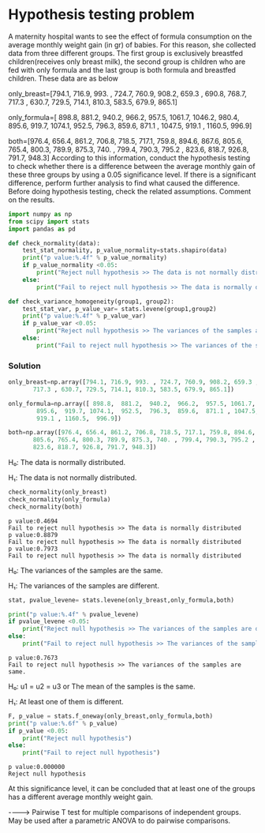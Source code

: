 
# Hypothesis testing problem

A maternity hospital wants to see the effect of formula consumption on the average monthly weight gain (in gr) of babies. For this reason, she collected data from three different groups. The first group is exclusively breastfed children(receives only breast milk), the second group is children who are fed with only formula and the last group is both formula and breastfed children. These data are as below

only_breast=[794.1, 716.9, 993. , 724.7, 760.9, 908.2, 659.3 , 690.8, 768.7, 717.3 , 630.7, 729.5, 714.1, 810.3, 583.5, 679.9, 865.1]

only_formula=[ 898.8, 881.2, 940.2, 966.2, 957.5, 1061.7, 1046.2, 980.4, 895.6, 919.7, 1074.1, 952.5, 796.3, 859.6, 871.1 , 1047.5, 919.1 , 1160.5, 996.9]

both=[976.4, 656.4, 861.2, 706.8, 718.5, 717.1, 759.8, 894.6, 867.6, 805.6, 765.4, 800.3, 789.9, 875.3, 740. , 799.4, 790.3, 795.2 , 823.6, 818.7, 926.8, 791.7, 948.3]
According to this information, conduct the hypothesis testing to check whether there is a difference between the average monthly gain of these three groups by using a 0.05 significance level. If there is a significant difference, perform further analysis to find what caused the difference. Before doing hypothesis testing, check the related assumptions. Comment on the results.


```python
import numpy as np
from scipy import stats
import pandas as pd
```


```python
def check_normality(data):
    test_stat_normality, p_value_normality=stats.shapiro(data)
    print("p value:%.4f" % p_value_normality)
    if p_value_normality <0.05:
        print("Reject null hypothesis >> The data is not normally distributed")
    else:
        print("Fail to reject null hypothesis >> The data is normally distributed")       
```


```python
def check_variance_homogeneity(group1, group2):
    test_stat_var, p_value_var= stats.levene(group1,group2)
    print("p value:%.4f" % p_value_var)
    if p_value_var <0.05:
        print("Reject null hypothesis >> The variances of the samples are different.")
    else:
        print("Fail to reject null hypothesis >> The variances of the samples are same.")

```

### Solution


```python
only_breast=np.array([794.1, 716.9, 993. , 724.7, 760.9, 908.2, 659.3 , 690.8, 768.7,
       717.3 , 630.7, 729.5, 714.1, 810.3, 583.5, 679.9, 865.1])

only_formula=np.array([ 898.8,  881.2,  940.2,  966.2,  957.5, 1061.7, 1046.2,  980.4,
        895.6,  919.7, 1074.1,  952.5,  796.3,  859.6,  871.1 , 1047.5,
        919.1 , 1160.5,  996.9])

both=np.array([976.4, 656.4, 861.2, 706.8, 718.5, 717.1, 759.8, 894.6, 867.6,
       805.6, 765.4, 800.3, 789.9, 875.3, 740. , 799.4, 790.3, 795.2 ,
       823.6, 818.7, 926.8, 791.7, 948.3])
```

H₀: The data is normally distributed.

H₁: The data is not normally distributed.


```python
check_normality(only_breast)
check_normality(only_formula)
check_normality(both)
```

    p value:0.4694
    Fail to reject null hypothesis >> The data is normally distributed
    p value:0.8879
    Fail to reject null hypothesis >> The data is normally distributed
    p value:0.7973
    Fail to reject null hypothesis >> The data is normally distributed


H₀: The variances of the samples are the same.

H₁: The variances of the samples are different.


```python
stat, pvalue_levene= stats.levene(only_breast,only_formula,both)

print("p value:%.4f" % pvalue_levene)
if pvalue_levene <0.05:
    print("Reject null hypothesis >> The variances of the samples are different.")
else:
    print("Fail to reject null hypothesis >> The variances of the samples are same.")
```

    p value:0.7673
    Fail to reject null hypothesis >> The variances of the samples are same.


H₀:  u1 = u2 = u3 or The mean of the samples is the same.

H₁: At least one of them is different.


```python
F, p_value = stats.f_oneway(only_breast,only_formula,both)
print("p value:%.6f" % p_value)
if p_value <0.05:
    print("Reject null hypothesis")
else:
    print("Fail to reject null hypothesis")
```

    p value:0.000000
    Reject null hypothesis


At this significance level, it can be concluded that at least one of the groups has a different average monthly weight gain.

----> Pairwise T test for multiple comparisons of independent groups. May be used after a parametric ANOVA to do pairwise comparisons.
